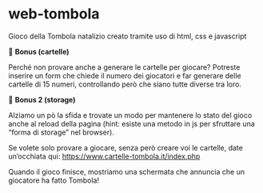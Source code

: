 # web-tombola
Gioco della Tombola natalizio creato tramite uso di html, css e javascript





🌟 **Bonus (cartelle)**

Perché non provare anche a generare le cartelle per giocare? Potreste inserire un form che chiede il numero dei giocatori e far generare delle cartelle di 15 numeri, controllando però che siano tutte diverse tra loro.

🌟 **Bonus 2 (storage)**

Alziamo un pò la sfida e trovate un modo per mantenere lo stato del gioco anche al reload della pagina (hint: esiste una metodo in js per sfruttare una “forma di storage” nel browser).

Se volete solo provare a giocare, senza però creare voi le cartelle, date un’occhiata qui: https://www.cartelle-tombola.it/index.php











Quando il gioco finisce, mostriamo una schermata che annuncia che un giocatore ha fatto Tombola!